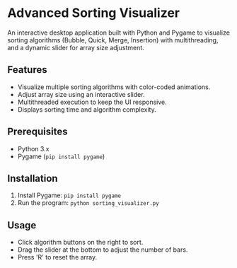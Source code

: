 # Advanced Sorting Visualizer

An interactive desktop application built with Python and Pygame to visualize sorting algorithms (Bubble, Quick, Merge, Insertion) with  multithreading, and a dynamic slider for array size adjustment.

## Features
- Visualize multiple sorting algorithms with color-coded animations.
- Adjust array size using an interactive slider.
- Multithreaded execution to keep the UI responsive.
- Displays sorting time and algorithm complexity.

## Prerequisites
- Python 3.x
- Pygame (`pip install pygame`)

## Installation
1. Install Pygame: `pip install pygame`
2. Run the program: `python sorting_visualizer.py`

## Usage
- Click algorithm buttons on the right to sort.
- Drag the slider at the bottom to adjust the number of bars.
- Press 'R' to reset the array.
